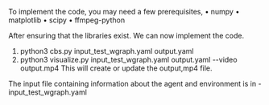 To implement the code, you may need a few prerequisites, 
•	numpy
•	matplotlib
•	scipy
•	ffmpeg-python

After ensuring that the libraries exist. We can now implement the code.

1)	python3 cbs.py input_test_wgraph.yaml output.yaml
2)	python3 visualize.py input_test_wgraph.yaml output.yaml --video output.mp4
This will create or update the output,mp4 file.

The input file containing information about the agent and environment is in - input_test_wgraph.yaml

